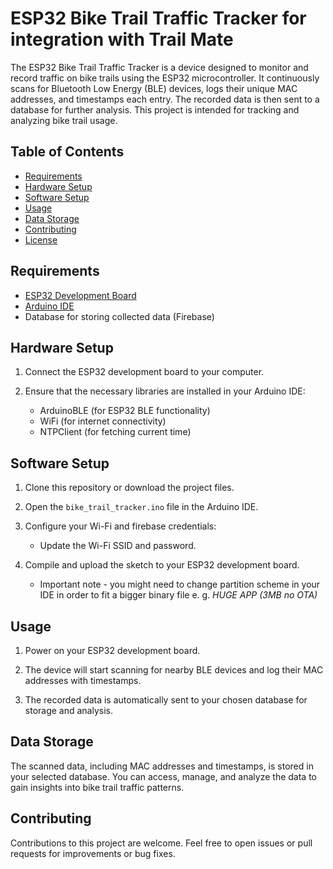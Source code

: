 # ESP32 Bike Trail Traffic Tracker for integration with Trail Mate

The ESP32 Bike Trail Traffic Tracker is a device designed to monitor and record traffic on bike trails using the ESP32 microcontroller. It continuously scans for Bluetooth Low Energy (BLE) devices, logs their unique MAC addresses, and timestamps each entry. The recorded data is then sent to a database for further analysis. This project is intended for tracking and analyzing bike trail usage.

## Table of Contents

- [Requirements](#requirements)
- [Hardware Setup](#hardware-setup)
- [Software Setup](#software-setup)
- [Usage](#usage)
- [Data Storage](#data-storage)
- [Contributing](#contributing)
- [License](#license)

## Requirements

- [ESP32 Development Board](https://www.espressif.com/en/products/devkits)
- [Arduino IDE](https://www.arduino.cc/en/software)
- Database for storing collected data (Firebase)

## Hardware Setup

1. Connect the ESP32 development board to your computer.

2. Ensure that the necessary libraries are installed in your Arduino IDE:
   - ArduinoBLE (for ESP32 BLE functionality)
   - WiFi (for internet connectivity)
   - NTPClient (for fetching current time)

## Software Setup

1. Clone this repository or download the project files.

2. Open the `bike_trail_tracker.ino` file in the Arduino IDE.

3. Configure your Wi-Fi and firebase credentials:
   - Update the Wi-Fi SSID and password.


4. Compile and upload the sketch to your ESP32 development board. 
    - Important note - you might need to change partition scheme in your IDE in order to fit a bigger binary file e. g. *HUGE APP (3MB no OTA)*

## Usage

1. Power on your ESP32 development board.

2. The device will start scanning for nearby BLE devices and log their MAC addresses with timestamps.

3. The recorded data is automatically sent to your chosen database for storage and analysis.

## Data Storage

The scanned data, including MAC addresses and timestamps, is stored in your selected database. You can access, manage, and analyze the data to gain insights into bike trail traffic patterns.

## Contributing

Contributions to this project are welcome. Feel free to open issues or pull requests for improvements or bug fixes.

